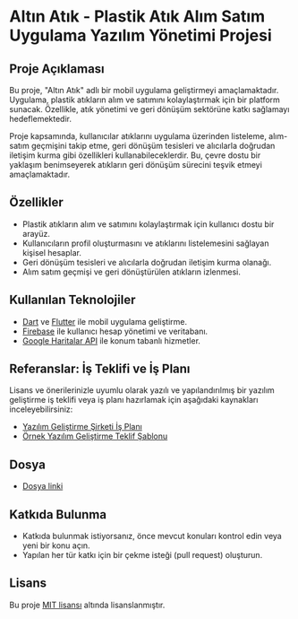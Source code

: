 # Altın Atık - Plastik Atık Alım Satım Uygulama Yazılım Yönetimi Projesi

## Proje Açıklaması

Bu proje, "Altın Atık" adlı bir mobil uygulama geliştirmeyi amaçlamaktadır. Uygulama, plastik atıkların alım ve satımını kolaylaştırmak için bir platform sunacak. Özellikle, atık yönetimi ve geri dönüşüm sektörüne katkı sağlamayı hedeflemektedir.

Proje kapsamında, kullanıcılar atıklarını uygulama üzerinden listeleme, alım-satım geçmişini takip etme, geri dönüşüm tesisleri ve alıcılarla doğrudan iletişim kurma gibi özellikleri kullanabileceklerdir. Bu, çevre dostu bir yaklaşım benimseyerek atıkların geri dönüşüm sürecini teşvik etmeyi amaçlamaktadır.

## Özellikler

- Plastik atıkların alım ve satımını kolaylaştırmak için kullanıcı dostu bir arayüz.
- Kullanıcıların profil oluşturmasını ve atıklarını listelemesini sağlayan kişisel hesaplar.
- Geri dönüşüm tesisleri ve alıcılarla doğrudan iletişim kurma olanağı.
- Alım satım geçmişi ve geri dönüştürülen atıkların izlenmesi.

## Kullanılan Teknolojiler

- [Dart](https://dart.dev/) ve [Flutter](https://flutter.dev/) ile mobil uygulama geliştirme.
- [Firebase](https://firebase.google.com/) ile kullanıcı hesap yönetimi ve veritabanı.
- [Google Haritalar API](https://cloud.google.com/maps-platform) ile konum tabanlı hizmetler.

## Referanslar: İş Teklifi ve İş Planı

Lisans ve önerilerinizle uyumlu olarak yazılı ve yapılandırılmış bir yazılım geliştirme iş teklifi veya iş planı hazırlamak için aşağıdaki kaynakları inceleyebilirsiniz:


- [Yazılım Geliştirme Şirketi İş Planı](https://www.bplans.com/software-development-business-plan/)
- [Örnek Yazılım Geliştirme Teklif Şablonu](https://www.proposify.com/professional-software-proposal-template)

## Dosya

- [Dosya linki](https://t.me/dystaSatriaFiles/10)

## Katkıda Bulunma

- Katkıda bulunmak istiyorsanız, önce mevcut konuları kontrol edin veya yeni bir konu açın.
- Yapılan her tür katkı için bir çekme isteği (pull request) oluşturun.

## Lisans

Bu proje [MIT lisansı](LICENSE) altında lisanslanmıştır.
